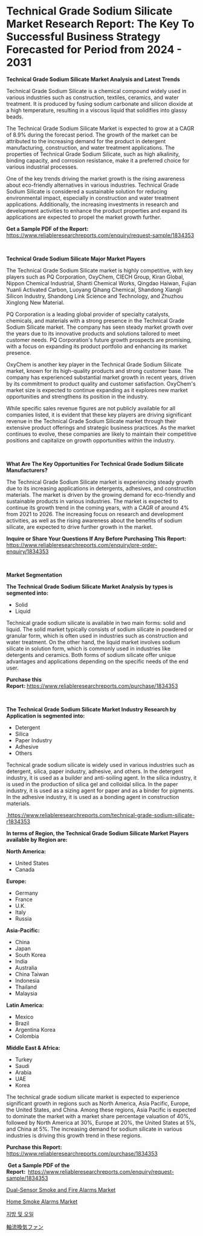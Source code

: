 <p><h1>Technical Grade Sodium Silicate Market Research Report: The Key To Successful Business Strategy Forecasted for Period from 2024 - 2031</h1></p><p><strong>Technical Grade Sodium Silicate Market Analysis and Latest Trends</strong></p>
<p><p>Technical Grade Sodium Silicate is a chemical compound widely used in various industries such as construction, textiles, ceramics, and water treatment. It is produced by fusing sodium carbonate and silicon dioxide at a high temperature, resulting in a viscous liquid that solidifies into glassy beads.</p><p>The Technical Grade Sodium Silicate Market is expected to grow at a CAGR of 8.9% during the forecast period. The growth of the market can be attributed to the increasing demand for the product in detergent manufacturing, construction, and water treatment applications. The properties of Technical Grade Sodium Silicate, such as high alkalinity, binding capacity, and corrosion resistance, make it a preferred choice for various industrial processes.</p><p>One of the key trends driving the market growth is the rising awareness about eco-friendly alternatives in various industries. Technical Grade Sodium Silicate is considered a sustainable solution for reducing environmental impact, especially in construction and water treatment applications. Additionally, the increasing investments in research and development activities to enhance the product properties and expand its applications are expected to propel the market growth further.</p></p>
<p><strong>Get a Sample PDF of the Report:&nbsp;</strong> <a href="https://www.reliableresearchreports.com/enquiry/request-sample/1834353">https://www.reliableresearchreports.com/enquiry/request-sample/1834353</a></p>
<p>&nbsp;</p>
<p><strong>Technical Grade Sodium Silicate Major Market Players</strong></p>
<p><p>The Technical Grade Sodium Silicate market is highly competitive, with key players such as PQ Corporation, OxyChem, CIECH Group, Kiran Global, Nippon Chemical Industrial, Shanti Chemical Works, Qingdao Haiwan, Fujian Yuanli Activated Carbon, Luoyang Qihang Chemical, Shandong Xiangli Silicon Industry, Shandong Link Science and Technology, and Zhuzhou Xinglong New Material.</p><p>PQ Corporation is a leading global provider of specialty catalysts, chemicals, and materials with a strong presence in the Technical Grade Sodium Silicate market. The company has seen steady market growth over the years due to its innovative products and solutions tailored to meet customer needs. PQ Corporation's future growth prospects are promising, with a focus on expanding its product portfolio and enhancing its market presence.</p><p>OxyChem is another key player in the Technical Grade Sodium Silicate market, known for its high-quality products and strong customer base. The company has experienced substantial market growth in recent years, driven by its commitment to product quality and customer satisfaction. OxyChem's market size is expected to continue expanding as it explores new market opportunities and strengthens its position in the industry.</p><p>While specific sales revenue figures are not publicly available for all companies listed, it is evident that these key players are driving significant revenue in the Technical Grade Sodium Silicate market through their extensive product offerings and strategic business practices. As the market continues to evolve, these companies are likely to maintain their competitive positions and capitalize on growth opportunities within the industry.</p></p>
<p>&nbsp;</p>
<p><strong>What Are The Key Opportunities For Technical Grade Sodium Silicate Manufacturers?</strong></p>
<p><p>The Technical Grade Sodium Silicate market is experiencing steady growth due to its increasing applications in detergents, adhesives, and construction materials. The market is driven by the growing demand for eco-friendly and sustainable products in various industries. The market is expected to continue its growth trend in the coming years, with a CAGR of around 4% from 2021 to 2026. The increasing focus on research and development activities, as well as the rising awareness about the benefits of sodium silicate, are expected to drive further growth in the market.</p></p>
<p><strong>Inquire or Share Your Questions If Any Before Purchasing This Report:</strong> <a href="https://www.reliableresearchreports.com/enquiry/pre-order-enquiry/1834353">https://www.reliableresearchreports.com/enquiry/pre-order-enquiry/1834353</a></p>
<p>&nbsp;</p>
<p><strong>Market Segmentation</strong></p>
<p><strong>The Technical Grade Sodium Silicate Market Analysis by types is segmented into:</strong></p>
<p><ul><li>Solid</li><li>Liquid</li></ul></p>
<p><p>Technical grade sodium silicate is available in two main forms: solid and liquid. The solid market typically consists of sodium silicate in powdered or granular form, which is often used in industries such as construction and water treatment. On the other hand, the liquid market involves sodium silicate in solution form, which is commonly used in industries like detergents and ceramics. Both forms of sodium silicate offer unique advantages and applications depending on the specific needs of the end user.</p></p>
<p><strong>Purchase this Report:&nbsp;</strong><a href="https://www.reliableresearchreports.com/purchase/1834353">https://www.reliableresearchreports.com/purchase/1834353</a></p>
<p>&nbsp;</p>
<p><strong>The Technical Grade Sodium Silicate Market Industry Research by Application is segmented into:</strong></p>
<p><ul><li>Detergent</li><li>Silica</li><li>Paper Industry</li><li>Adhesive</li><li>Others</li></ul></p>
<p><p>Technical grade sodium silicate is widely used in various industries such as detergent, silica, paper industry, adhesive, and others. In the detergent industry, it is used as a builder and anti-soiling agent. In the silica industry, it is used in the production of silica gel and colloidal silica. In the paper industry, it is used as a sizing agent for paper and as a binder for pigments. In the adhesive industry, it is used as a bonding agent in construction materials.</p></p>
<p><a href="https://www.reliableresearchreports.com/technical-grade-sodium-silicate-r1834353">&nbsp;https://www.reliableresearchreports.com/technical-grade-sodium-silicate-r1834353</a></p>
<p><strong>In terms of Region, the Technical Grade Sodium Silicate Market Players available by Region are:</strong></p>
<p>
    <p> <strong> North America: </strong>
        <ul>
            <li>United States</li>
            <li>Canada</li>
        </ul>
        </p> 
    <p> <strong> Europe: </strong>
        <ul>
            <li>Germany</li>
            <li>France</li>
            <li>U.K.</li>
            <li>Italy</li>
            <li>Russia</li>
        </ul>
        </p> 
    <p> <strong> Asia-Pacific: </strong>
        <ul>
            <li>China</li>
            <li>Japan</li>
            <li>South Korea</li>
            <li>India</li>
            <li>Australia</li>
            <li>China Taiwan</li>
            <li>Indonesia</li>
            <li>Thailand</li>
            <li>Malaysia</li>
        </ul>
        </p> 
    <p> <strong> Latin America: </strong>
        <ul>
            <li>Mexico</li>
            <li>Brazil</li>
            <li>Argentina Korea</li>
            <li>Colombia</li>
        </ul>
        </p> 
    <p> <strong> Middle East & Africa: </strong>
        <ul>
            <li>Turkey</li>
            <li>Saudi</li>
            <li>Arabia</li>
            <li>UAE</li>
            <li>Korea</li>
        </ul>
    </p>
    </p>
<p><p>The technical grade sodium silicate market is expected to experience significant growth in regions such as North America, Asia Pacific, Europe, the United States, and China. Among these regions, Asia Pacific is expected to dominate the market with a market share percentage valuation of 40%, followed by North America at 30%, Europe at 20%, the United States at 5%, and China at 5%. The increasing demand for sodium silicate in various industries is driving this growth trend in these regions.</p></p>
<p><strong>Purchase this Report: </strong><a href="https://www.reliableresearchreports.com/purchase/1834353">https://www.reliableresearchreports.com/purchase/1834353</a></p>
<p>&nbsp;<strong>Get a Sample PDF of the Report:&nbsp;&nbsp;</strong><a href="https://www.reliableresearchreports.com/enquiry/request-sample/1834353">https://www.reliableresearchreports.com/enquiry/request-sample/1834353</a></p>
<p><strong></strong></p>
<p><p><a href="https://github.com/timmyadtkejs/Market-Research-Report-List-1/blob/main/dual-sensor-smoke-and-fire-alarms-market.md">Dual-Sensor Smoke and Fire Alarms Market</a></p><p><a href="https://github.com/nicolacornish8787/Market-Research-Report-List-1/blob/main/home-smoke-alarms-market.md">Home Smoke Alarms Market</a></p><p><a href="https://github.com/amuji413411/Market-Research-Report-List-1/blob/main/79027448693.md">지방 및 오일</a></p><p><a href="https://github.com/qwpelcjko9242629/Market-Research-Report-List-3/blob/main/79253964533.md">軸流換気ファン</a></p></p>